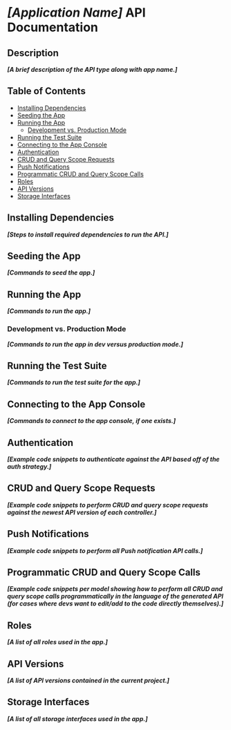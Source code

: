 # ***[Application Name]*** API Documentation

## Description

***[A brief description of the API type along with app name.]***

## Table of Contents

- [Installing Dependencies](#installing-dependencies)
- [Seeding the App](#seeding-the-app)
- [Running the App](#running-the-app)
  - [Development vs. Production Mode](#development-vs-production-mode)
- [Running the Test Suite](#running-the-test-suite)
- [Connecting to the App Console](#connecting-to-the-app-console)
- [Authentication](#authentication)
- [CRUD and Query Scope Requests](#crud-and-query-scope-requests)
- [Push Notifications](#push-notifications)
- [Programmatic CRUD and Query Scope Calls](#programmatic-crud-and-query-scope-calls)
- [Roles](#roles)
- [API Versions](#api-versions)
- [Storage Interfaces](#storage-interfaces)

## <a name="installing-dependencies"></a> Installing Dependencies

***[Steps to install required dependencies to run the API.]***

## <a name="seeding-the-app"></a> Seeding the App

***[Commands to seed the app.]***

## <a name="running-the-app"></a> Running the App

***[Commands to run the app.]***

### <a name="development-vs-production-mode"></a> Development vs. Production Mode

***[Commands to run the app in dev versus production mode.]***

## <a name="running-the-test-suite"></a> Running the Test Suite

***[Commands to run the test suite for the app.]***

## <a name="connecting-to-the-app-console"></a> Connecting to the App Console

***[Commands to connect to the app console, if one exists.]***

## <a name="authentication"></a> Authentication

***[Example code snippets to authenticate against the API based off of the auth strategy.]***

## <a name="crud-and-query-scope-requests"></a> CRUD and Query Scope Requests

***[Example code snippets to perform CRUD and query scope requests against the newest API version of each controller.]***

## <a name="push-notifications"></a> Push Notifications

***[Example code snippets to perform all Push notification API calls.]***

## <a name="programmatic-crud-and-query-scope-calls"></a> Programmatic CRUD and Query Scope Calls

***[Example code snippets per model showing how to perform all CRUD and query scope calls programmatically in the language of the generated API (for cases where devs want to edit/add to the code directly themselves).]***

## <a name="roles"></a> Roles

***[A list of all roles used in the app.]***

## <a name="api-versions"></a>API Versions

***[A list of API versions contained in the current project.]***

## <a name="storage-interfaces"></a> Storage Interfaces

***[A list of all storage interfaces used in the app.]***
